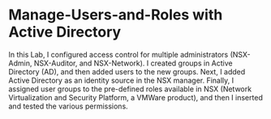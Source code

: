 # Manage-Users-and-Roles with Active Directory

In this Lab, I configured access control for multiple administrators (NSX-Admin, NSX-Auditor, and NSX-Network). I created groups in Active Directory (AD), and then added users to the new groups. Next, I added Active Directory as an identity source in the NSX manager. Finally, I assigned user groups to the pre-defined roles available in NSX (Network Virtualization and Security Platform, a VMWare product), and then I inserted and tested the various permissions.

